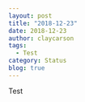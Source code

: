 ```yaml
---
layout: post
title: "2018-12-23"
date: 2018-12-23
author: claycarson
tags:
  - Test
category: Status
blog: true
---
```


Test
